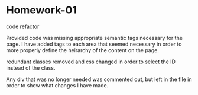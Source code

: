 # Homework-01

code refactor 

Provided code was missing appropriate semantic tags necessary for the page. I have added tags to each area that seemed necessary in order to more properly define the heirarchy of the content on the page.

redundant classes removed and css changed in order to select the ID instead of the class. 

Any div that was no longer needed was commented out, but left in the file in order to show what changes I have made.
